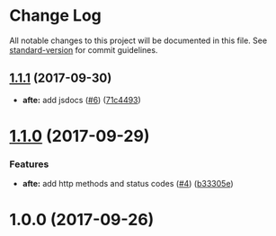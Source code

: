 # Change Log

All notable changes to this project will be documented in this file. See [standard-version](https://github.com/conventional-changelog/standard-version) for commit guidelines.

<a name="1.1.1"></a>
## [1.1.1](https://github.com/fulls1z3/azure-functions-ts-essentials/compare/v1.0.0...v1.1.1) (2017-09-30)


* **afte:** add jsdocs ([#6](https://github.com/fulls1z3/azure-functions-ts-essentials/issues/6)) ([71c4493](https://github.com/fulls1z3/azure-functions-ts-essentials/commit/71c4493))

<a name="1.1.0"></a>
# [1.1.0](https://github.com/fulls1z3/azure-functions-ts-essentials/compare/v1.0.0...v1.1.0) (2017-09-29)


### Features

* **afte:** add http methods and status codes ([#4](https://github.com/fulls1z3/azure-functions-ts-essentials/issues/4)) ([b33305e](https://github.com/fulls1z3/azure-functions-ts-essentials/commit/b33305e))



<a name="1.0.0"></a>
# 1.0.0 (2017-09-26)

